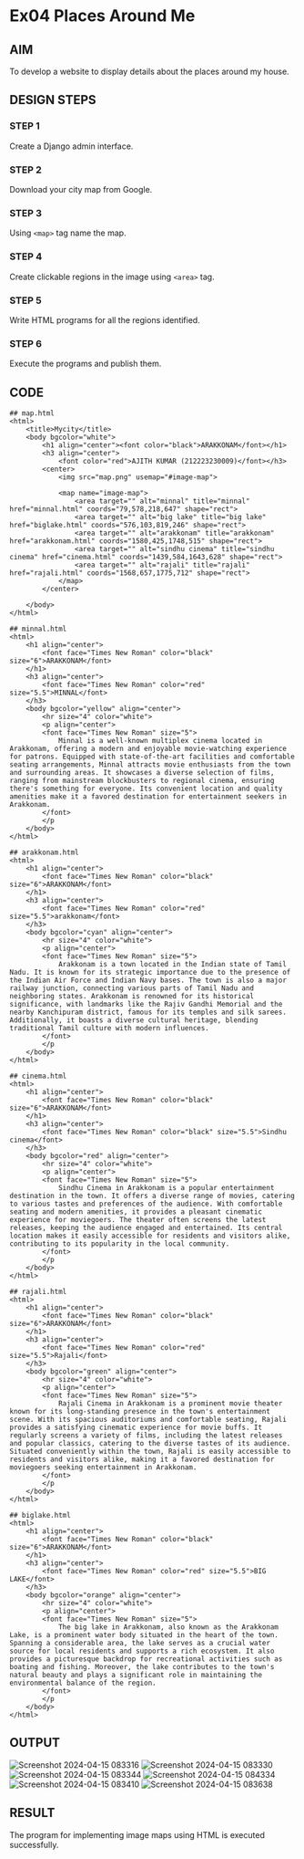 # Ex04 Places Around Me

## AIM
To develop a website to display details about the places around my house.

## DESIGN STEPS

### STEP 1
Create a Django admin interface.

### STEP 2
Download your city map from Google.

### STEP 3
Using ```<map>``` tag name the map.

### STEP 4
Create clickable regions in the image using ```<area>``` tag.

### STEP 5
Write HTML programs for all the regions identified.

### STEP 6
Execute the programs and publish them.

## CODE
```
## map.html
<html>
    <title>Mycity</title>
    <body bgcolor="white">
        <h1 align="center"><font color="black">ARAKKONAM</font></h1>
        <h3 align="center">
            <font color="red">AJITH KUMAR (212223230009)</font></h3>
        <center>
            <img src="map.png" usemap="#image-map">

            <map name="image-map">
                <area target="" alt="minnal" title="minnal" href="minnal.html" coords="79,578,218,647" shape="rect">
                <area target="" alt="big lake" title="big lake" href="biglake.html" coords="576,103,819,246" shape="rect">
                <area target="" alt="arakkonam" title="arakkonam" href="arakkonam.html" coords="1580,425,1748,515" shape="rect">
                <area target="" alt="sindhu cinema" title="sindhu cinema" href="cinema.html" coords="1439,584,1643,628" shape="rect">
                <area target="" alt="rajali" title="rajali" href="rajali.html" coords="1568,657,1775,712" shape="rect">
            </map>
        </center>

    </body>
</html>

## minnal.html
<html>
    <h1 align="center">
        <font face="Times New Roman" color="black" size="6">ARAKKONAM</font>
    </h1>
    <h3 align="center">
        <font face="Times New Roman" color="red" size="5.5">MINNAL</font>
    </h3>
    <body bgcolor="yellow" align="center">
        <hr size="4" color="white">
        <p align="center">
        <font face="Times New Roman" size="5">
            Minnal is a well-known multiplex cinema located in Arakkonam, offering a modern and enjoyable movie-watching experience for patrons. Equipped with state-of-the-art facilities and comfortable seating arrangements, Minnal attracts movie enthusiasts from the town and surrounding areas. It showcases a diverse selection of films, ranging from mainstream blockbusters to regional cinema, ensuring there's something for everyone. Its convenient location and quality amenities make it a favored destination for entertainment seekers in Arakkonam.
        </font>
        </p
    </body>
</html>

## arakkonam.html
<html>
    <h1 align="center">
        <font face="Times New Roman" color="black" size="6">ARAKKONAM</font>
    </h1>
    <h3 align="center">
        <font face="Times New Roman" color="red" size="5.5">arakkonam</font>
    </h3>
    <body bgcolor="cyan" align="center">
        <hr size="4" color="white">
        <p align="center">
        <font face="Times New Roman" size="5">
            Arakkonam is a town located in the Indian state of Tamil Nadu. It is known for its strategic importance due to the presence of the Indian Air Force and Indian Navy bases. The town is also a major railway junction, connecting various parts of Tamil Nadu and neighboring states. Arakkonam is renowned for its historical significance, with landmarks like the Rajiv Gandhi Memorial and the nearby Kanchipuram district, famous for its temples and silk sarees. Additionally, it boasts a diverse cultural heritage, blending traditional Tamil culture with modern influences.
        </font>
        </p
    </body>
</html>

## cinema.html
<html>
    <h1 align="center">
        <font face="Times New Roman" color="black" size="6">ARAKKONAM</font>
    </h1>
    <h3 align="center">
        <font face="Times New Roman" color="black" size="5.5">Sindhu cinema</font>
    </h3>
    <body bgcolor="red" align="center">
        <hr size="4" color="white">
        <p align="center">
        <font face="Times New Roman" size="5">
            Sindhu Cinema in Arakkonam is a popular entertainment destination in the town. It offers a diverse range of movies, catering to various tastes and preferences of the audience. With comfortable seating and modern amenities, it provides a pleasant cinematic experience for moviegoers. The theater often screens the latest releases, keeping the audience engaged and entertained. Its central location makes it easily accessible for residents and visitors alike, contributing to its popularity in the local community.
        </font>
        </p
    </body>
</html>

## rajali.html
<html>
    <h1 align="center">
        <font face="Times New Roman" color="black" size="6">ARAKKONAM</font>
    </h1>
    <h3 align="center">
        <font face="Times New Roman" color="red" size="5.5">Rajali</font>
    </h3>
    <body bgcolor="green" align="center">
        <hr size="4" color="white">
        <p align="center">
        <font face="Times New Roman" size="5">
            Rajali Cinema in Arakkonam is a prominent movie theater known for its long-standing presence in the town's entertainment scene. With its spacious auditoriums and comfortable seating, Rajali provides a satisfying cinematic experience for movie buffs. It regularly screens a variety of films, including the latest releases and popular classics, catering to the diverse tastes of its audience. Situated conveniently within the town, Rajali is easily accessible to residents and visitors alike, making it a favored destination for moviegoers seeking entertainment in Arakkonam.
        </font>
        </p
    </body>
</html>

## biglake.html
<html>
    <h1 align="center">
        <font face="Times New Roman" color="black" size="6">ARAKKONAM</font>
    </h1>
    <h3 align="center">
        <font face="Times New Roman" color="red" size="5.5">BIG LAKE</font>
    </h3>
    <body bgcolor="orange" align="center">
        <hr size="4" color="white">
        <p align="center">
        <font face="Times New Roman" size="5">
            The big lake in Arakkonam, also known as the Arakkonam Lake, is a prominent water body situated in the heart of the town. Spanning a considerable area, the lake serves as a crucial water source for local residents and supports a rich ecosystem. It also provides a picturesque backdrop for recreational activities such as boating and fishing. Moreover, the lake contributes to the town's natural beauty and plays a significant role in maintaining the environmental balance of the region.
        </font>
        </p
    </body>
</html>
```
## OUTPUT
![Screenshot 2024-04-15 083316](https://github.com/Ajith1413/NearMe/assets/139842524/88d713e4-849c-4779-9e51-5c08597c25f7)
![Screenshot 2024-04-15 083330](https://github.com/Ajith1413/NearMe/assets/139842524/11a652fa-e5d8-4d31-a7a8-e39fac63d3d3)
![Screenshot 2024-04-15 083344](https://github.com/Ajith1413/NearMe/assets/139842524/194df563-7638-4a24-8025-f79c720eb590)
![Screenshot 2024-04-15 084334](https://github.com/Ajith1413/NearMe/assets/139842524/27e3575f-7db4-4cc4-bad3-d2bbf924d36f)
![Screenshot 2024-04-15 083410](https://github.com/Ajith1413/NearMe/assets/139842524/cac717a9-7115-481e-b2ac-8240b3a3473f)
![Screenshot 2024-04-15 083638](https://github.com/Ajith1413/NearMe/assets/139842524/446fce97-7256-4134-b971-481b0febec31)


## RESULT
The program for implementing image maps using HTML is executed successfully.
